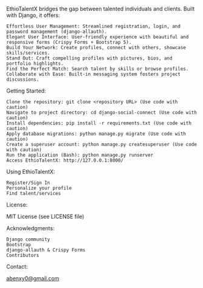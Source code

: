 EthioTalentX bridges the gap between talented individuals and clients. Built with Django, it offers:

    Effortless User Management: Streamlined registration, login, and password management (django-allauth).
    Elegant User Interface: User-friendly experience with beautiful and responsive forms (Crispy Forms + Bootstrap 5).
    Build Your Network: Create profiles, connect with others, showcase skills/services.
    Stand Out: Craft compelling profiles with pictures, bios, and portfolio highlights.
    Find the Perfect Match: Search talent by skills or browse profiles.
    Collaborate with Ease: Built-in messaging system fosters project discussions.

Getting Started:

    Clone the repository: git clone <repository URL> (Use code with caution)
    Navigate to project directory: cd django-social-connect (Use code with caution)
    Install dependencies: pip install -r requirements.txt (Use code with caution)
    Apply database migrations: python manage.py migrate (Use code with caution)
    Create a superuser account: python manage.py createsuperuser (Use code with caution)
    Run the application (Bash): python manage.py runserver
    Access EthioTalentX: http://127.0.0.1:8000/

Using EthioTalentX:

    Register/Sign In
    Personalize your profile
    Find talent/services

License:

MIT License (see LICENSE file)

Acknowledgments:

    Django community
    Bootstrap
    django-allauth & Crispy Forms
    Contributors

Contact:

abenxy0@gmail.com